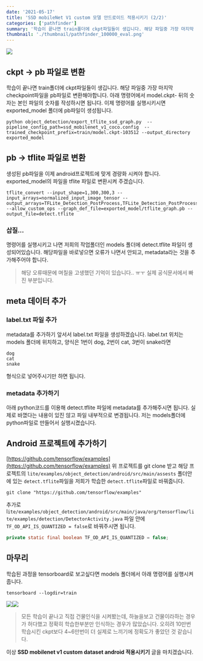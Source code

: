 ```yaml
---
date: '2021-05-17'
title: 'SSD mobileNet V1 custom 모델 안드로이드 적용시키기 (2/2)'
categories: ['pathfinder']
summary: '학습이 끝나면 train폴더에 ckpt파일들이 생깁니다. 해당 파일중 가장 마지막 checkpoint파일을 pb파일로 변환해야합니다. 아래 명령어에서 model.ckpt- 뒤의 숫자는 본인 파일의 숫자를 작성하시면 됩니다.'
thumbnail: './thumbnail/pathfinder_100000_eval.png'
---
```


![](https://images.velog.io/images/gusah009/post/c71f513b-d1c2-416e-9b05-f7570d91ea94/100000_train.png)
## ckpt -> pb 파일로 변환
학습이 끝나면 train폴더에 ckpt파일들이 생깁니다.
해당 파일중 가장 마지막 checkpoint파일을 pb파일로 변환해야합니다.
아래 명령어에서 model.ckpt- 뒤의 숫자는 본인 파일의 숫자를 작성하시면 됩니다.
이제 명령어를 실행시키시면 exported_model 폴더에 pb파일이 생성됩니다.
```shell
python object_detection/export_tflite_ssd_graph.py  --pipeline_config_path=ssd_mobilenet_v1_coco.config  --trained_checkpoint_prefix=train/model.ckpt-103512 --output_directory exported_model
```
## pb -> tflite 파일로 변환
생성된 pb파일을 이제 android프로젝트에 맞게 경량화 시켜야 합니다.
exported_model의 파일을 tflite 파일로 변환시켜 주겠습니다.
```shell
tflite_convert --input_shape=1,300,300,3 --input_arrays=normalized_input_image_tensor --output_arrays=TFLite_Detection_PostProcess,TFLite_Detection_PostProcess:1,TFLite_Detection_PostProcess:2,TFLite_Detection_PostProcess:3 --allow_custom_ops --graph_def_file=exported_model/tflite_graph.pb --output_file=detect.tflite
```
### 삽질...
명령어를 실행시키고 나면 저희의 작업폴더인 models 폴더에 detect.tflite 파일이 생성되어있습니다. 해당파일을 바로넣으면 오류가 나면서 안되고, metadata라는 것을 추가해주어야 합니다.
> 해당 오류때문에 며칠을 고생했던 기억이 있습니다.. ㅠㅜ
실제 공식문서에서 빠진 부분입니다.

## meta 데이터 추가
### label.txt 파일 추가
metadata를 추가하기 앞서서 label.txt 파일을 생성하겠습니다.
label.txt 위치는 models 폴더에 위치하고, 양식은 1번이 dog, 2번이 cat, 3번이 snake라면
```text
dog
cat
snake
```
형식으로 넣어주시기만 하면 됩니다.
### metadata 추가하기
아래 python코드를 이용해 detect.tflite 파일에 metadata를 추가해주시면 됩니다.
실제로 바꼈다는 내용이 있진 않고 파일 내부적으로 변경됩니다.
저는 models폴더에 python파일로 만들어서 실행시켰습니다.

## Android 프로젝트에 추가하기
[https://github.com/tensorflow/examples](https://github.com/tensorflow/examples)
위 프로젝트를 git clone 받고 해당 프로젝트의 `lite/examples/object_detection/android/src/main/assests` 폴더안에 있는 `detect.tflite`파일을 저희가 학습한 `detect.tflite`파일로 바꿔줍니다.
```shell
git clone "https://github.com/tensorflow/examples"
```
추가로  l`ite/examples/object_detection/android/src/main/java/org/tensorflow/lite/examples/detection/DetectorActivity.java` 파일 안에 `TF_OD_API_IS_QUANTIZED = false`로 바꿔주시면 됩니다.
```java
private static final boolean TF_OD_API_IS_QUANTIZED = false;
```

## 마무리
학습된 과정을 tensorboard로 보고싶다면 models 폴더에서 아래 명령어를 실행시켜줍니다.
```shell
tensorboard --logdir=train
```
![](https://images.velog.io/images/gusah009/post/355ed039-2ebc-4578-9bf2-d682cb81a259/%EC%86%90%EC%8B%A4%EA%B0%92.png)![](https://images.velog.io/images/gusah009/post/8fd818fe-c87f-4926-a79f-5c8014e0b2cb/100000_eval.png)
> 모든 학습이 끝나고 직접 건물인식을 시켜봤는데, 하늘을보고 건물이라하는 경우가 허다했고 정확히 학습한부분만 인식하는 경우가 많았습니다. 오히려 10만번 학습시킨 ckpt보다 4~6만번이 더 실제로 느끼기에 정확도가 좋았던 것 같습니다.

이상 **SSD mobilenet v1 custom dataset android 적용시키기** 글을 마치겠습니다.